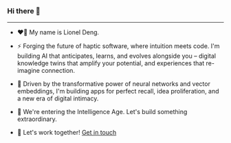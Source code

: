 ### Hi there 👋
---
+ ❤️‍🔥 My name is Lionel Deng.

+ ⚡ Forging the future of haptic software, where intuition meets code. I'm building AI that anticipates, learns, and evolves alongside you – digital knowledge twins that amplify your potential, and experiences that re-imagine connection. 
+ 🌱 Driven by the transformative power of neural networks and vector embeddings, I'm building apps for perfect recall, idea proliferation, and a new era of digital intimacy. 
+ 🔭 We're entering the Intelligence Age. Let's build something extraordinary.

+ 💭 Let's work together! [Get in touch](https://linktr.ee/lionel.deng)
<!--
**magnumdatura/magnumdatura** is a ✨ _special_ ✨ repository because its `README.md` (this file) appears on your GitHub profile.

Here are some ideas to get you started:

- 🔭 I’m currently working on ...
- 🌱 I’m currently learning ...
- 👯 I’m looking to collaborate on ...
- 🤔 I’m looking for help with ...
- 💬 Ask me about ...
- 📫 How to reach me: ...
- 😄 Pronouns: ...
- ⚡ Fun fact: ...
-->
